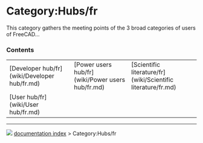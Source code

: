 # Category:Hubs/fr
This category gathers the meeting points of the 3 broad categories of users of FreeCAD\...

### Contents

|     |     |     |
| --- | --- | --- |
| [Developer hub/fr](wiki/Developer hub/fr.md) | [Power users hub/fr](wiki/Power users hub/fr.md) | [Scientific literature/fr](wiki/Scientific literature/fr.md) |
| [User hub/fr](wiki/User hub/fr.md) |



---
![](images/Right_arrow.png) [documentation index](../README.md) > Category:Hubs/fr
